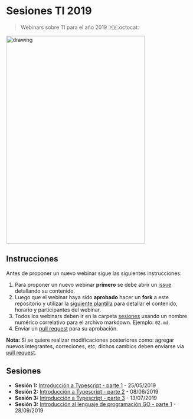 # Sesiones TI 2019
> Webinars sobre TI para el año 2019 :peru::octocat:

<img src="https://user-images.githubusercontent.com/1700322/50496342-5bb77080-0a2f-11e9-8bef-2da50226a873.png" alt="drawing" width="375" height="563" title="What programmers do all day?"/>

## Instrucciones

Antes de proponer un nuevo webinar sigue las siguientes instrucciones:

1. Para proponer un nuevo webinar __primero__ se debe abrir un [issue](./issues) detallando su contenido.
2. Luego que el webinar haya sido __aprobado__ hacer un __fork__ a este repositorio y utilizar la [siguiente plantilla](./SESION_PLANTILLA.md) para detallar el contenido, horario y participantes del webinar.
3. Todos los webinars deben ir en la carpeta [sesiones](./sesiones) usando un nombre numérico correlativo para el archivo markdown. Ejemplo: `02.md`.
4. Enviar un [pull request](./pulls) para su aprobación.

__Nota:__ Si se quiere realizar modificaciones posteriores como: agregar nuevos integrantes, correciones, etc; dichos cambios deben enviarse via [pull request](./pulls).

## Sesiones

- __Sesión 1:__ [Introducción a Typescript - parte 1](./sesiones/01.md) - 25/05/2019
- __Sesión 2:__ [Introducción a Typescript - parte 2](./sesiones/02.md) - 08/06/2019
- __Sesión 3:__ [Introducción a Typescript - parte 3](./sesiones/03.md) - 13/07/2019
- __Sesión 3:__ [Introducción al lenguaje de programación GO - parte 1](./sesiones/04.md) - 28/09/2019

